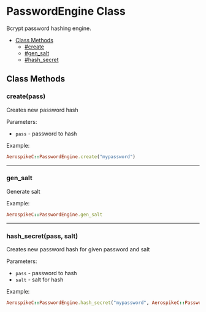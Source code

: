 # PasswordEngine Class

Bcrypt password hashing engine.

- [Class Methods](#class_methods)
  - [#create](#create)
  - [#gen_salt](#gen_salt)
  - [#hash_secret](#hash_secret)

<a name="class_methods"></a>
## Class Methods

<!--===============================================================================-->
<!-- create -->
<a name="create"></a>

### create(pass)

Creates new password hash

Parameters:

- `pass` - password to hash

Example:

```ruby
AerospikeC::PasswordEngine.create("mypassword")
```

<!--===============================================================================-->
<hr/>
<!-- gen_salt -->
<a name="gen_salt"></a>

### gen_salt

Generate salt

Example:

```ruby
AerospikeC::PasswordEngine.gen_salt
```

<!--===============================================================================-->
<hr/>
<!-- hash_secret -->
<a name="hash_secret"></a>

### hash_secret(pass, salt)

Creates new password hash for given password and salt

Parameters:

- `pass` - password to hash
- `salt` - salt for hash

Example:

```ruby
AerospikeC::PasswordEngine.hash_secret("mypassword", AerospikeC::PasswordEngine.gen_salt)
```